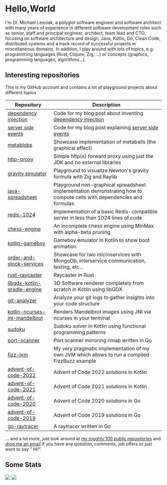 # Hello,World

I'm Dr. Michael Lesniak, a polyglot software engineer and software architect
with many years of experience in different software development roles such as
senior, staff and principal engineer, architect, team lead and CTO, focusing on
software architecture and design, Java, Kotlin, Go, Clean Code, distributed
systems and a track record of successful projects in miscellaneous domains. In
addition, I play around with lots of topics, e.g. programming languages (Rust,
Clojure, Zig, ...) or concepts (graphics, programming languages, algorithms...).

## Interesting repositories

This is my GitHub account and contains a lot of playground projects about
different topics

| Repository                                                                                 | Description                                                                                                           |
|--------------------------------------------------------------------------------------------|-----------------------------------------------------------------------------------------------------------------------|
| [dependency injection ](https://github.com/mlesniak/dependency-injection)                  | Code for my blog post about inventing [dependency injection](https://mlesniak.com/articles/di/)                       |
| [server side events](https://github.com/mlesniak/server-side-events)                       | Code for my blog post explaining [server side events](https://mlesniak.com/articles/sse/)                             |
| [metablobs](https://github.com/mlesniak/metablobs)                                         | Showcase implementation of metaballs (the graphical effect)                                                           |
| [http-proxy](https://github.com/mlesniak/challenge-http-proxy)                             | Simple http(s) forward proxy using just the JDK and no external libraries                                             |
| [gravity simulator](https://github.com/mlesniak/three-body-zig)                            | Playground to visualize Newton's gravity formula with Zig and Raylib                                                  |
| [java-spreadsheet](https://github.com/mlesniak/java-spreadsheet)                           | Playground non-graphical spreadsheet implementation demonstrating how to compute cells with dependencies and formulas |
| [redis-1024](https://github.com/mlesniak/redis-1024)                                       | Implementation of a basic Redis-compatible server in less than 1024 lines of code                                     |
| [chess-engine](https://github.com/mlesniak/chess-engine)                                   | An incomplete chess engine using MinMax with alpha-beta pruning                                                       |
| [kotlin-gameboy](https://github.com/mlesniak/kotlin-gameboy)                               | Gameboy emulator in Kotlin to show boot animation                                                                     |
| [order-and-stock-services](https://github.com/mlesniak/order-stock-services)               | Showcase for two microservices with MongoDb, interservice communication, testing, etc...                              |
| [rust-raycaster](https://github.com/mlesniak/rust-raycaster)                               | Raycaster in Rust                                                                                                     |
| [libgdx-kotlin-gradle-engine](https://github.com/mlesniak/libgdx-kotlin-gradle-engine)     | 3D Software renderer completely from scratch in Kotlin using libGDX                                                   |
| [git-analyzer](https://github.com/mlesniak/git-analyzer)                                   | Analyze your git logs to gather insights into your code structure                                                     |
| [kotlin-ncurses-jni-mandelbrot](https://github.com/mlesniak/kotlin-ncurses-jni-mandelbrot) | Renders Mandelbrot images using JNI via ncurses in your terminal                                                      |
| [sudoku](https://github.com/mlesniak/sudoku)                                               | Sudoku solver in Kotlin using functional programming patterns                                                         |
| [port-scanner](https://github.com/mlesniak/port-scanner)                                   | Port scanner mirroring nmap written in Go                                                                             |
| [fizz-jvm](https://github.com/mlesniak/fizz-jvm)                                           | My very pragmatic implementation of my own JVM which allows to run a compiled FizzBuzz example                        |
| [advent-of-code-2022](https://github.com/mlesniak/advent-of-code-2022)                     | Advent of Code 2022 solutions in Kotlin                                                                               |      
| [advent-of-code-2021](https://github.com/mlesniak/advent-of-code-2021)                     | Advent of Code 2021 solutions in Kotlin                                                                               |      
| [advent-of-code-2020](https://github.com/mlesniak/advent-of-code-2020)                     | Advent of Code 2020 solutions in Go                                                                                   |
| [advent-of-code-2019](https://github.com/mlesniak/advent-of-code-2019)                     | Advent of Code 2019 solutions in Go                                                                                   |
| [go-raytracer](https://github.com/mlesniak/go-raytracer)                                   | A raytracer written in Go                                                                                             |

... and a lot more, just look around
at [my roughly 100 public repositories](https://github.com/mlesniak?tab=repositories)
and [drop me an email](mailto:mail@mlesniak.com) if you have any question,
comments, job offers or just want to say "
Hi!".

## Some Stats

<div>
<img align="center" src="https://github-readme-stats.vercel.app/api/top-langs/?username=mlesniak" />
<img align="center" src="https://github-readme-stats.vercel.app/api?username=mlesniak&show_icons=true&line_height=27&count_private=true"/>
</div>
